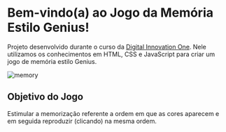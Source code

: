 # Bem-vindo(a) ao Jogo da Memória Estilo Genius!

Projeto desenvolvido durante o curso da [Digital Innovation One](https://digitalinnovation.one/).
Nele utilizamos os conhecimentos em HTML, CSS e JavaScript para criar um jogo de memória estilo Genius.

![memory](https://user-images.githubusercontent.com/45247383/137400811-41ac8d01-db98-4db3-80c8-a1a88265d705.png)


## Objetivo do Jogo

Estimular a memorização referente a ordem em que as cores aparecem e em seguida reproduzir (clicando) na mesma ordem.
